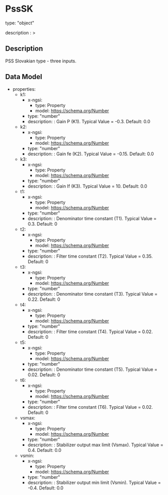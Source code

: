 # PssSK
type: "object"
description : >
## Description
PSS Slovakian type - three inputs.

## Data Model
  - properties:
    - k1:
      - x-ngsi:
        - type: Property
        - model: https://schema.org/Number
      - type: "number"
      - description: : Gain P (K1).  Typical Value = -0.3. Default: 0.0
    - k2:
      - x-ngsi:
        - type: Property
        - model: https://schema.org/Number
      - type: "number"
      - description: : Gain fe (K2).  Typical Value = -0.15. Default: 0.0
    - k3:
      - x-ngsi:
        - type: Property
        - model: https://schema.org/Number
      - type: "number"
      - description: : Gain If (K3).  Typical Value = 10. Default: 0.0
    - t1:
      - x-ngsi:
        - type: Property
        - model: https://schema.org/Number
      - type: "number"
      - description: : Denominator time constant (T1).  Typical Value = 0.3. Default: 0
    - t2:
      - x-ngsi:
        - type: Property
        - model: https://schema.org/Number
      - type: "number"
      - description: : Filter time constant (T2).  Typical Value = 0.35. Default: 0
    - t3:
      - x-ngsi:
        - type: Property
        - model: https://schema.org/Number
      - type: "number"
      - description: : Denominator time constant (T3).  Typical Value = 0.22. Default: 0
    - t4:
      - x-ngsi:
        - type: Property
        - model: https://schema.org/Number
      - type: "number"
      - description: : Filter time constant (T4).  Typical Value = 0.02. Default: 0
    - t5:
      - x-ngsi:
        - type: Property
        - model: https://schema.org/Number
      - type: "number"
      - description: : Denominator time constant (T5).  Typical Value = 0.02. Default: 0
    - t6:
      - x-ngsi:
        - type: Property
        - model: https://schema.org/Number
      - type: "number"
      - description: : Filter time constant (T6).  Typical Value = 0.02. Default: 0
    - vsmax:
      - x-ngsi:
        - type: Property
        - model: https://schema.org/Number
      - type: "number"
      - description: : Stabilizer output max limit (Vsmax).  Typical Value = 0.4. Default: 0.0
    - vsmin:
      - x-ngsi:
        - type: Property
        - model: https://schema.org/Number
      - type: "number"
      - description: : Stabilizer output min limit (Vsmin).  Typical Value = -0.4. Default: 0.0

